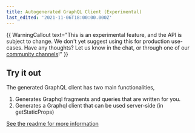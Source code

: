 ```yaml
---
title: Autogenerated GraphQL Client (Experimental)
last_edited: '2021-11-06T18:00:00.000Z'
---
```


{{ WarningCallout text="This is an experimental feature, and the API is subject to change. We don't yet suggest using this for production use-cases. Have any thoughts? Let us know in the chat, or through one of our [community channels](/community/)!" }}

## Try it out

The generated GraphQL client has two main functionalities,

1. Generates Graphql fragments and queries that are written for you.
2. Generates a Graphql client that can be used server-side (in getStaticProps)

[See the readme for more information](https://github.com/tinacms/tinacms/blob/main/packages/%40tinacms/cli/GeneratedClientDocs.md)
